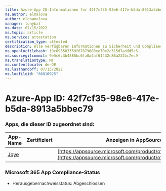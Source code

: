```yaml
---
title: Azure-App ID-Informationen für 42f7cf35-98e6-417e-b5da-8913a5bbec79
ms.author: elmalova
author: elenamalova
manager: tonybal
ms.date: 07/15/2022
ms.topic: article
ms.service: attestation
certification_type: attested
description: Alle verfügbaren Informationen zu Sicherheit und Compliance für 42f7cf35-98e6-417e-b5da-8913a5bbec79.
ms.openlocfilehash: 19c695583359f67879080ee70e2c315d7addd5c6
ms.sourcegitcommit: 9e5c6c3b4885bc6fa0a4af61432c86a232bc7ec9
ms.translationtype: MT
ms.contentlocale: de-DE
ms.lasthandoff: 07/15/2022
ms.locfileid: "66810925"
---
```

# <a name="azure-app-id-42f7cf35-98e6-417e-b5da-8913a5bbec79"></a>Azure-App ID: 42f7cf35-98e6-417e-b5da-8913a5bbec79


### <a name="apps-associated-with-this-id"></a>Apps, die dieser ID zugeordnet sind:
| **App-Name** | **Zertifiziert** | **Anzeigen in AppSource** |
|--------------|---------------|-----------------------|
| [Joye](../forward/WA200003413.md) |  | [https://appsource.microsoft.com/product/office/WA200003413](https://appsource.microsoft.com/product/office/WA200003413) |

### <a name="microsoft-365-app-compliance-status"></a>Microsoft 365 App Compliance-Status
- Herausgebernachweisstatus: Abgeschlossen
